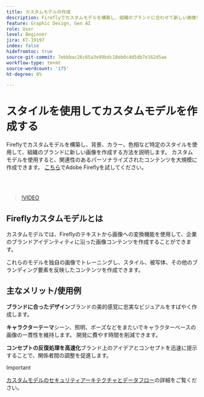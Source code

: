 ```yaml
---
title: カスタムモデルの作成
description: Fireflyでカスタムモデルを構築し、組織のブランドに合わせて新しい画像を作成する方法を説明します
feature: Graphic Design, Gen AI
role: User
level: Beginner
jira: KT-19197
index: false
hidefromtoc: true
source-git-commit: 7ebbbac26c65a3e99bdc18eb0c4d5db7e162d5ae
workflow-type: tm+mt
source-wordcount: '175'
ht-degree: 0%

---
```


# スタイルを使用してカスタムモデルを作成する

Fireflyでカスタムモデルを構築し、背景、カラー、色相など特定のスタイルを使用して、組織のブランドに新しい画像を作成する方法を説明します。 カスタムモデルを使用すると、関連性のあるパーソナライズされたコンテンツを大規模に作成できます。 [こちら](https://firefly.adobe.com/)でAdobe Fireflyを試してください。

<br> 

>[!VIDEO](https://video.tv.adobe.com/v/3474931?quality=12&learn=on&hidetitle=true)

## Fireflyカスタムモデルとは

カスタムモデルでは、Fireflyのテキストから画像への変換機能を使用して、企業のブランドアイデンティティに沿った画像コンテンツを作成することができます。

これらのモデルを独自の画像でトレーニングし、スタイル、被写体、その他のブランディング要素を反映したコンテンツを作成できます。

## 主なメリット/使用例

**ブランドに合ったデザイン**&#x200B;ブランドの美的感覚に忠実なビジュアルをすばやく作成します。

**キャラクターテーマ**&#x200B;シーン、照明、ポーズなどをまたいでキャラクターベースの画像の一貫性を維持します。 開発に費やす時間を削減できます。

**コンセプトの反復処理を高速化**&#x200B;ブランド上のアイデアとコンセプトを迅速に提示することで、関係者間の調整を促進します。

>[!IMPORTANT]
>
>[カスタムモデルのセキュリティアーキテクチャとデータフロー](https://www.adobe.com/content/dam/cc/en/trust-center/ungated/whitepapers/creative-cloud/adobe-firefly-custom-models-security-fact-sheet.pdf)の詳細をご覧ください。